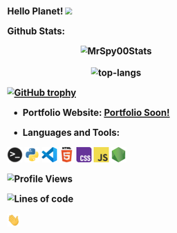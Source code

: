 <h2> Hello Planet!       <img src="https://emoji.slack-edge.com/T0172CCPGUW/party-blob/d7253707fa13e9ee.gif" width="30"/>




**Github Stats:** <br /> <p align="center"> <img src="https://github-readme-stats.vercel.app/api?username=MrSpy00&theme=dark&show_icons=true" alt="MrSpy00Stats" /> <br /> <br /> <img src="https://github-readme-stats.vercel.app/api/top-langs/?username=MrSpy00&layout=compact&theme=dark" alt="top-langs" /> </p>
[![GitHub trophy](https://github-profile-trophy.vercel.app/?username=MrSpy00&theme=onedark)](https://github.com/ryo-ma/github-profile-trophy)


- **Portfolio Website:** [Portfolio Soon!]()

- **Languages and Tools:**

<code><img height="35rem" src="https://raw.githubusercontent.com/github/explore/80688e429a7d4ef2fca1e82350fe8e3517d3494d/topics/terminal/terminal.png"></code>
<code><img height="35rem" src="https://raw.githubusercontent.com/github/explore/80688e429a7d4ef2fca1e82350fe8e3517d3494d/topics/python/python.png"></code>
<code><img alt="Visual Studio Code" height="35rem" src="https://raw.githubusercontent.com/github/explore/80688e429a7d4ef2fca1e82350fe8e3517d3494d/topics/visual-studio-code/visual-studio-code.png" /></code>
<code><img alt="HTML5" height="35rem" src="https://raw.githubusercontent.com/github/explore/80688e429a7d4ef2fca1e82350fe8e3517d3494d/topics/html/html.png" /></code>
<code><img alt="CSS3" height="35rem" src="https://raw.githubusercontent.com/github/explore/80688e429a7d4ef2fca1e82350fe8e3517d3494d/topics/css/css.png" /></code>
<code><img height="35rem" src="https://raw.githubusercontent.com/github/explore/80688e429a7d4ef2fca1e82350fe8e3517d3494d/topics/javascript/javascript.png"></code>
<code><img height="35" src="https://raw.githubusercontent.com/github/explore/80688e429a7d4ef2fca1e82350fe8e3517d3494d/topics/nodejs/nodejs.png"></code>



![Profile Views](http://img.shields.io/badge/Profile%20Views-littlelittlelittle-black)

![Lines of code](https://img.shields.io/badge/From%20Hello%20World%20I%27ve%20Written-veryveryvery%20lines%20of%20code-black)


<img src="https://raw.githubusercontent.com/ABSphreak/ABSphreak/master/gifs/Hi.gif" width="30px"></h2>





